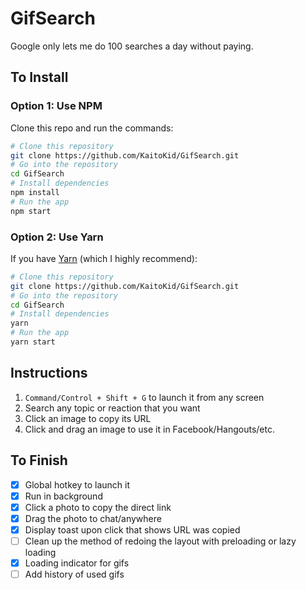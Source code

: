 # GifSearch

Google only lets me do 100 searches a day without paying.

## To Install

### Option 1: Use NPM

Clone this repo and run the commands:

```bash
# Clone this repository
git clone https://github.com/KaitoKid/GifSearch.git
# Go into the repository
cd GifSearch
# Install dependencies
npm install
# Run the app
npm start
```

### Option 2: Use Yarn

If you have [Yarn](https://yarnpkg.com/lang/en/docs/install/) (which I highly recommend):

```bash
# Clone this repository
git clone https://github.com/KaitoKid/GifSearch.git
# Go into the repository
cd GifSearch
# Install dependencies
yarn
# Run the app
yarn start
```

## Instructions

1. `Command/Control + Shift + G` to launch it from any screen
2. Search any topic or reaction that you want
3. Click an image to copy its URL
4. Click and drag an image to use it in Facebook/Hangouts/etc.

## To Finish

- [x] Global hotkey to launch it
- [x] Run in background
- [x] Click a photo to copy the direct link
- [x] Drag the photo to chat/anywhere
- [x] Display toast upon click that shows URL was copied
- [ ] Clean up the method of redoing the layout with preloading or lazy loading
- [x] Loading indicator for gifs
- [ ] Add history of used gifs
